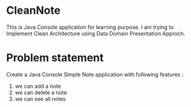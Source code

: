 # CleanNote

This is Java Console application for learning purpose. I am trying to Implement Clean Architecture using Data Domain Presentation Approch.

# Problem statement

Create a Java Console Simple Note application with following features : 

1. we can add a note
2. we can delete a note
3. we can see all notes
